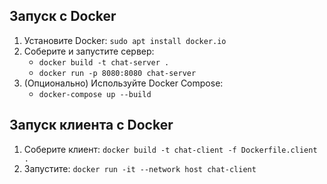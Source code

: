 ## Запуск с Docker
1. Установите Docker: `sudo apt install docker.io`
2. Соберите и запустите сервер:
    - `docker build -t chat-server .`
    - `docker run -p 8080:8080 chat-server`
3. (Опционально) Используйте Docker Compose:
    - `docker-compose up --build`

## Запуск клиента с Docker
1. Соберите клиент: `docker build -t chat-client -f Dockerfile.client .`
2. Запустите: `docker run -it --network host chat-client`